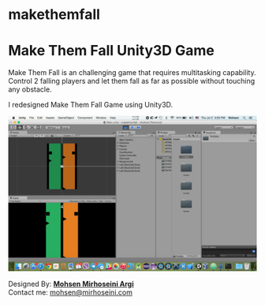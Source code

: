 # makethemfall

<h1>Make Them Fall Unity3D Game</h1>
Make Them Fall is an challenging game that requires multitasking capability. Control 2 falling players and let them fall as far as possible without touching any obstacle.

I redesigned Make Them Fall Game using Unity3D.

![alt tag](https://raw.githubusercontent.com/mmirhoseini/makethemfall/master/SCREENSHOT.png)

Designed By: <a href="http://www.mirhoseini.com" target="_blank"><b>Mohsen Mirhoseini Argi</b></a><br />
Contact me: mohsen@mirhoseini.com
